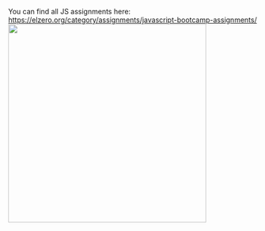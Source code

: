 You can find all JS assignments here:
https://elzero.org/category/assignments/javascript-bootcamp-assignments/
<img align = "bottom" width = "400" src = "https://giphy.com/gifs/code-developer-javascript-SvFocn0wNMx0iv2rYz" >
